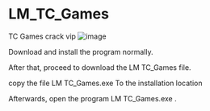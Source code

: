 # LM_TC_Games
 
TC Games crack vip
![image](https://github.com/moomle0000/LM_TC_Games/assets/68758566/618aa1d0-4984-4b98-bbc6-6dd77477ce3e)



Download and install the program normally.

After that, proceed to download the LM TC_Games file.

copy the file LM TC_Games.exe To the installation location 

Afterwards, open the program LM TC_Games.exe .
